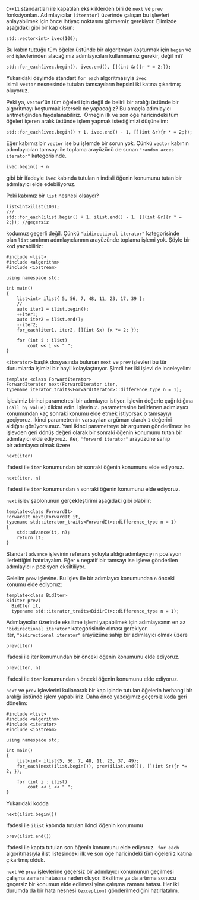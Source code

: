 `C++11` standartları ile kapatılan eksikliklerden biri de `next` ve `prev` fonksiyonları. 
Adımlayıcılar `(iterator)` üzerinde çalışan bu işlevleri anlayabilmek için önce ihtiyaç noktasını görmemiz gerekiyor. 
Elimizde aşağıdaki gibi bir kap olsun:

```
std::vector<int> ivec(100);
```
Bu kabın tuttuğu tüm öğeler üstünde bir algoritmayı koşturmak için `begin` ve `end` işlevlerinden alacağımız adımlayıcıları kullanmamız gerekir, değil mi?

```
std::for_each(ivec.begin(), ivec.end(), [](int &r){r * = 2;});
```
Yukarıdaki deyimde standart `for_each` algoritmasıyla `ivec` isimli `vector` nesnesinde tutulan tamsayıların hepsini iki katına çıkartmış oluyoruz.

Peki ya, `vector`'ün tüm öğeleri için değil de belirli bir aralığı üstünde bir algoritmayı koşturmak istersek ne yapacağız? 
Bu amaçla adımlayıcı aritmetiğinden faydalanabiliriz. 
Örneğin ilk ve son öğe haricindeki tüm öğeleri içeren aralık üstünde işlem yapmak istediğimizi düşünelim:

```
std::for_each(ivec.begin() + 1, ivec.end() - 1, [](int &r){r * = 2;});
```

Eğer kabımız bir `vector` ise bu işlemde bir sorun yok. 
Çünkü `vector` kabının adımlayıcıları tamsayı ile toplama arayüzünü de sunan `"random acces iterator"` kategorisinde.

```
ivec.begin() + n
```

gibi bir ifadeyle `ivec` kabında tutulan `n` indisli öğenin konumunu tutan bir adımlayıcı elde edebiliyoruz.

Peki kabımız bir `list` nesnesi olsaydı?

```
list<int>ilist(100);
///
std::for_each(ilist.begin() + 1, ilist.end() - 1, [](int &r){r * = 2;}); //geçersiz
```

kodumuz geçerli değil. Çünkü `"bidirectional iterator"` kategorisinde olan `list` sınıfının adımlayıclarının arayüzünde toplama işlemi yok. 
Şöyle bir kod yazabiliriz:

```
#include <list>
#include <algorithm>
#include <iostream>

using namespace std;

int main()
{
	list<int> ilist{ 5, 56, 7, 48, 11, 23, 17, 39 };
	//
	auto iter1 = ilist.begin();
	++iter1;
	auto iter2 = ilist.end();
	--iter2;
	for_each(iter1, iter2, [](int &x) {x *= 2; });
	
	for (int i : ilist)
		cout << i << " ";
}
```

`<iterator>` başlık dosyasında bulunan `next` ve `prev` işlevleri bu tür durumlarda işimizi bir hayli kolaylaştırıyor. 
Şimdi her iki işlevi de inceleyelim:

```
template <class ForwardIterator>
ForwardIterator next(ForwardIterator iter,
typename iterator_traits<ForwardIterator>::difference_type n = 1);
```


İşlevimiz birinci parametresi bir adımlayıcı istiyor. 
İşlevin değerle çağrıldığına `(call by value)` dikkat edin. 
İşlevin `2.` parametresine belirlenen adımlayıcı konumundan kaç sonraki konumu elde etmek istiyorsak o tamsayıyı geçiyoruz. 
İkinci parametrenin varsayılan argüman olarak `1` değerini aldığını görüyorsunuz. 
Yani ikinci parametreye bir arguman gönderilmez ise işlevden geri dönüş değeri olarak bir sonraki öğenin konumunu tutan bir adımlayıcı elde ediyoruz. 
iter, `"forward iterator"` arayüzüne sahip bir adımlayıcı olmak üzere

```
next(iter)
```
ifadesi ile `iter` konumundan bir sonraki öğenin konumunu elde ediyoruz.

```
next(iter, n)
```
ifadesi ile `iter` konumundan `n` sonraki öğenin konumunu elde ediyoruz.

`next` işlev şablonunun gerçekleştirimi aşağıdaki gibi olabilir:

```
template<class ForwardIt>
ForwardIt next(ForwardIt it,
typename std::iterator_traits<ForwardIt>::difference_type n = 1)
{
	std::advance(it, n);
	return it;
}
```
Standart `advance` işlevinin referans yoluyla aldığı adımlayıcıyı `n` pozisyon ilerlettiğini hatırlayalım. 
Eğer `n` negatif bir tamsayı ise işleve gönderilen adımlayıcı `n` pozisyon eksiltiliyor.

Gelelim `prev` işlevine. Bu işlev ile bir adımlayıcı konumundan `n` önceki konumu elde ediyoruz:

```
template<class BidIter>
BidIter prev(
  BidIter it, 
  typename std::iterator_traits<BidirIt>::difference_type n = 1);
```
Adımlayıcılar üzerinde eksiltme işlemi yapabilmek için adımlayıcının en az `"bidirectional iterator"` kategorisinde olması gerekiyor. 
iter, `"bidirectional iterator"` arayüzüne sahip bir adımlayıcı olmak üzere

```
prev(iter)
```
ifadesi ile iter konumundan bir önceki öğenin konumunu elde ediyoruz.

```
prev(iter, n)
```
ifadesi ile `iter` konumundan `n` önceki öğenin konumunu elde ediyoruz.

`next` ve `prev` işlevlerini kullanarak bir kap içinde tutulan öğelerin herhangi bir aralığı üstünde işlem yapabiliriz. 
Daha önce yazdığımız geçersiz koda geri dönelim:

```
#include <list>
#include <algorithm>
#include <iterator>
#include <iostream>

using namespace std;

int main()
{
	list<int> ilist{5, 56, 7, 48, 11, 23, 37, 49};
	for_each(next(ilist.begin()), prev(ilist.end()), [](int &r){r *= 2; });
	
	for (int i : ilist)
		cout << i << " ";
}
```
Yukarıdaki kodda

```
next(ilist.begin())
```
ifadesi ile `ilist` kabında tutulan ikinci öğenin konumunu

```
prev(ilist.end())
```
ifadesi ile kapta tutulan son öğenin konumunu elde ediyoruz. 
`for_each` algoritmasıyla ilist listesindeki ilk ve son öğe haricindeki tüm öğeleri `2` katına çıkartmış olduk.

`next` ve `prev` işlevlerine geçersiz bir adımlayıcı konumunun geçilmesi çalışma zamanı hatasına neden oluyor. 
Eksiltme ya da artırma sonucu geçersiz bir konumun elde edilmesi yine çalışma zamanı hatası. 
Her iki durumda da bir hata nesnesi `(exception)` gönderilmediğini hatırlatalım.
